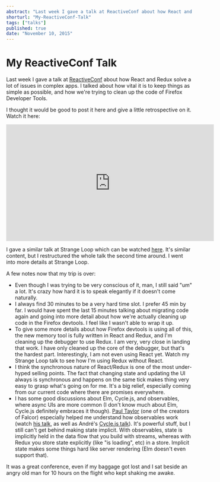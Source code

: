 ```yaml
---
abstract: "Last week I gave a talk at ReactiveConf about how React and Redux solve a lot of issues in complex apps. I talked about how vital it is to keep things as simple as possible, and how we're trying to clean up the code of Firefox Developer Tools. Watch it here."
shorturl: "My-ReactiveConf-Talk"
tags: ["talks"]
published: true
date: "November 10, 2015"
---
```


# My ReactiveConf Talk

Last week I gave a talk at [ReactiveConf](https://reactive2015.com/) about how React and Redux solve a lot of issues in complex apps. I talked about how vital it is to keep things as simple as possible, and how we're trying to clean up the code of Firefox Developer Tools.

I thought it would be good to post it here and give a little retrospective on it. Watch it here:

<iframe width="560" height="315" src="https://www.youtube.com/embed/BfzjuhX4wJ0?start=728" frameborder="0" allowfullscreen></iframe>

I gave a similar talk at Strange Loop which can be watched [here](https://www.youtube.com/watch?v=qUlRpybs7_c). It's similar content, but I restructured the whole talk the second time around. I went into more details at Strange Loop.

A few notes now that my trip is over:

* Even though I was trying to be very conscious of it, man, I still said "um" a lot. It's crazy how hard it is to speak elegantly if it doesn't come naturally.
* I always find 30 minutes to be a very hard time slot. I prefer 45 min by far. I would have spent the last 15 minutes talking about migrating code again and going into more detail about how we're actually cleaning up code in the Firefox devtools. I feel like I wasn't able to wrap it up.
* To give some more details about how Firefox devtools is using all of this, the new memory tool is fully written in React and Redux, and I'm cleaning up the debugger to use Redux. I am very, very close in landing that work. I have only cleaned up the core of the debugger, but that's the hardest part. Interestingly, I am not even using React yet. Watch my Strange Loop talk to see how I'm using Redux without React.
* I think the synchronous nature of React/Redux is one of the most under-hyped selling points. The fact that changing state and updating the UI always is synchronous and happens on the same tick makes thing very easy to grasp what's going on for me. It's a big relief, especially coming from our current code where there are promises everywhere.
* I has some good discussions about Elm, Cycle.js, and observables, where async UIs are more common (I don't know much about Elm, Cycle.js definitely embraces it though). [Paul Taylor](https://twitter.com/trxcllnt) (one of the creators of Falcor) especially helped me understand how observables work (watch [his talk](https://www.youtube.com/watch?v=BfzjuhX4wJ0&feature=youtu.be&t=7h3m53s), as well as André's [Cycle.js talk](https://www.youtube.com/watch?v=9cIEtC-V2XE)). It's powerful stuff, but I still can't get behind making state implicit. With observables, state is implicitly held in the data flow that you build with streams, whereas with Redux you store state explicitly (like "is loading", etc) in a store. Implicit state makes some things hard like server rendering (Elm doesn't even support that).

It was a great conference, even if my baggage got lost and I sat beside an angry old man for 10 hours on the flight who kept shaking me awake.



